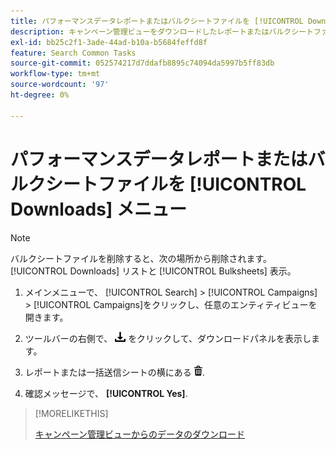 ```yaml
---
title: パフォーマンスデータレポートまたはバルクシートファイルを [!UICONTROL Downloads] メニュー
description: キャンペーン管理ビューをダウンロードしたレポートまたはバルクシートファイルを削除する方法について説明します。
exl-id: bb25c2f1-3ade-44ad-b10a-b5684feffd8f
feature: Search Common Tasks
source-git-commit: 052574217d7ddafb8895c74094da5997b5ff83db
workflow-type: tm+mt
source-wordcount: '97'
ht-degree: 0%

---
```


# パフォーマンスデータレポートまたはバルクシートファイルを [!UICONTROL Downloads] メニュー

>[!NOTE]
>
>バルクシートファイルを削除すると、次の場所から削除されます。 [!UICONTROL Downloads] リストと [!UICONTROL Bulksheets] 表示。

1. メインメニューで、 [!UICONTROL Search] > [!UICONTROL Campaigns] > [!UICONTROL Campaigns]をクリックし、任意のエンティティビューを開きます。

1. ツールバーの右側で、 ![レポートのダウンロード](/help/search-social-commerce/assets/download.png "レポートのダウンロード") をクリックして、ダウンロードパネルを表示します。

1. レポートまたは一括送信シートの横にある ![削除](/help/search-social-commerce/assets/delete.png "削除").

1. 確認メッセージで、 **[!UICONTROL Yes]**.

>[!MORELIKETHIS]
>
>[キャンペーン管理ビューからのデータのダウンロード](/help/search-social-commerce/common-tasks/navigation-editing-selection/download.md)
